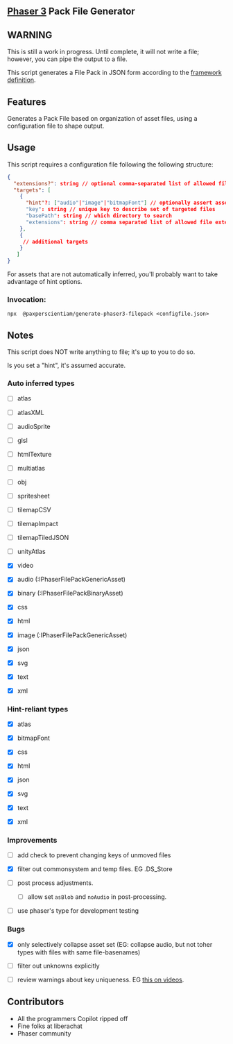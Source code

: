 [Phaser 3](https://github.com/photonstorm/phaser) Pack File Generator
---

## WARNING
This is still a work in progress. Until complete, it will not write a file; however, you can pipe the output to a file.



This script generates a File Pack in JSON form according to the [framework definition](https://newdocs.phaser.io/docs/3.60.0/focus/Phaser.Loader.LoaderPlugin-pack).

## Features
Generates a Pack File based on organization of asset files, using a configuration file to shape output.


## Usage
This script requires a configuration file following the following structure:
```json
{
  "extensions?": string // optional comma-separated list of allowed file extensions, default action is not to filter by extension
  "targets": [
    {
      "hint"?: ["audio"|"image"|"bitmapFont"] // optionally assert asset type
      "key": string // unique key to describe set of targeted files
      "basePath": string // which directory to search
      "extensions": string // comma separated list of allowed file extensions, takes precedence over higher-level definition
    },
    {
     // additional targets
    }
   ]
}
```

For assets that are not automatically inferred, you'll probably want to take advantage of hint options.

### Invocation:
```shell
npx  @paxperscientiam/generate-phaser3-filepack <configfile.json>

```



## Notes
This script does NOT write anything to file; it's up to you to do so.

Is you set a "hint", it's assumed accurate.



### Auto inferred types
- [ ] atlas
- [ ] atlasXML
- [ ] audioSprite
- [ ] glsl
- [ ] htmlTexture
- [ ] multiatlas
- [ ] obj
- [ ] spritesheet
- [ ] tilemapCSV
- [ ] tilemapImpact
- [ ] tilemapTiledJSON
- [ ] unityAtlas
- [x] video
- [x] audio (:IPhaserFilePackGenericAsset)
- [x] binary (:IPhaserFilePackBinaryAsset)
- [x] css
- [x] html
- [x] image (:IPhaserFilePackGenericAsset)
- [x] json
- [x] svg
- [x] text
- [x] xml


### Hint-reliant types
- [x] atlas
- [x] bitmapFont
- [x] css
- [x] html
- [x] json
- [x] svg
- [x] text
- [x] xml


### Improvements
- [ ] add check to prevent changing keys of unmoved files
- [x] filter out commonsystem and temp files. EG .DS_Store 
- [ ] post process adjustments.
  - [ ] allow set `asBlob` and `noAudio` in post-processing.
- [ ] use phaser's type for development testing


### Bugs
- [x] only selectively collapse asset set (EG: collapse audio, but not toher types with files with same file-basenames)
- [ ] filter out unknowns explicitly
- [ ] review warnings about key uniqueness. EG [this on videos](https://newdocs.phaser.io/docs/3.54.0/Phaser.Loader.LoaderPlugin#video).



## Contributors
- All the programmers Copilot ripped off
- Fine folks at liberachat
- Phaser community
